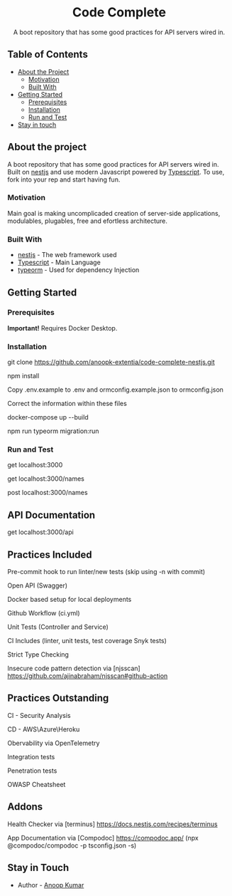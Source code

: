 
<p align="center">
  <h1 align="center">Code Complete</h1>

  <p align="center">
    A boot repository that has some good practices for API servers wired in.
    <br />
  </p>
</p>

<!-- TABLE OF CONTENTS -->
## Table of Contents

* [About the Project](#about-the-project)
  * [Motivation](#motivation)
  * [Built With](#built-with)
* [Getting Started](#getting-started)
  * [Prerequisites](#prerequisites)
  * [Installation](#installation)
  * [Run and Test](#run-and-test)
* [Stay in touch](#stay-in-touch)


## About the project
A boot repository that has some good practices for API servers wired in. Built on [nestjs](https://nestjs.org/) and use modern Javascript powered by 
[Typescript](https://www.typescriptlang.org/). 
To use, fork into your rep and start having fun.

### Motivation
Main goal is making uncomplicaded creation of server-side applications, modulables, plugables, free and efortless 
architecture.
   
### Built With

* [nestjs](https://nestjs.com/) - The web framework used
* [Typescript](https://www.typescriptlang.org/) - Main Language
* [typeorm](https://github.com/inversify/InversifyJS/) - Used for dependency Injection

## Getting Started

### Prerequisites

**Important!** Requires Docker Desktop.

### Installation
git clone https://github.com/anoopk-extentia/code-complete-nestjs.git

npm install

Copy .env.example to .env and ormconfig.example.json to ormconfig.json

Correct the information within these files

docker-compose up --build

npm run typeorm migration:run

### Run and Test
get localhost:3000

get localhost:3000/names

post localhost:3000/names

## API Documentation

get localhost:3000/api

## Practices Included

Pre-commit hook to run linter/new tests (skip using -n with commit)

Open API (Swagger)

Docker based setup for local deployments

Github Workflow (ci.yml) 

Unit Tests (Controller and Service)

CI Includes (linter, unit tests, test coverage Snyk tests)

Strict Type Checking

Insecure code pattern detection via [njsscan] https://github.com/ajinabraham/njsscan#github-action

## Practices Outstanding

CI - Security Analysis

CD - AWS\Azure\Heroku

Obervability via OpenTelemetry

Integration tests

Penetration tests

OWASP Cheatsheet

## Addons

Health Checker via [terminus] https://docs.nestjs.com/recipes/terminus

App Documentation via [Compodoc] https://compodoc.app/ (npx @compodoc/compodoc -p tsconfig.json -s)

## Stay in Touch

* Author - [Anoop Kumar](anoop.kumar@extentia.com)

